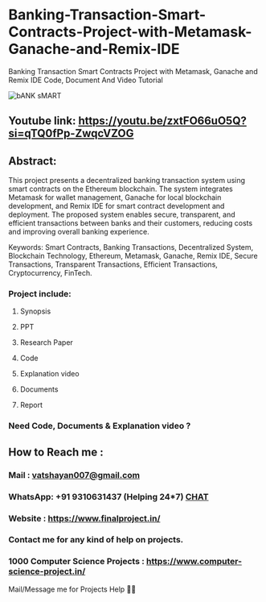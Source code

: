 # Banking-Transaction-Smart-Contracts-Project-with-Metamask-Ganache-and-Remix-IDE
Banking Transaction Smart Contracts Project with Metamask, Ganache and Remix IDE Code, Document And Video Tutorial

![bANK sMART](https://github.com/user-attachments/assets/79d9722b-ecbe-41e6-972c-e5e73051ffeb)

## Youtube link: https://youtu.be/zxtFO66uO5Q?si=qTQ0fPp-ZwqcVZOG

## Abstract:
This project presents a decentralized banking transaction system using smart contracts on the Ethereum blockchain. The system integrates Metamask for wallet management, Ganache for local blockchain development, and Remix IDE for smart contract development and deployment. The proposed system enables secure, transparent, and efficient transactions between banks and their customers, reducing costs and improving overall banking experience.

Keywords:
Smart Contracts, Banking Transactions, Decentralized System, Blockchain Technology, Ethereum, Metamask, Ganache, Remix IDE, Secure Transactions, Transparent Transactions, Efficient Transactions, Cryptocurrency, FinTech.

### Project include: 

1. Synopsis

2. PPT

3. Research Paper


4. Code

5. Explanation video

6. Documents

7. Report


### Need Code, Documents & Explanation video ? 

## How to Reach me :

### Mail : vatshayan007@gmail.com 

### WhatsApp: +91 9310631437 (Helping 24*7) **[CHAT](https://wa.me/message/CHWN2AHCPMAZK1)** 

### Website : https://www.finalproject.in/

### Contact me for any kind of help on projects.
### 1000 Computer Science Projects : https://www.computer-science-project.in/


Mail/Message me for Projects Help 🙏🏻
